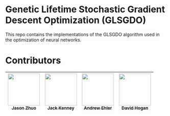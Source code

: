 # Genetic Lifetime Stochastic Gradient Descent Optimization (GLSGDO)

This repo contains the implementations of the GLSGDO algorithm used in the optimization of neural networks. 

# Contributors
<!-- ALL-CONTRIBUTORS-LIST:START -->
| [<img src="https://avatars2.githubusercontent.com/u/20866984?s=400&v=4" width="100px;"/><br /><sub><b>Jason Zhuo</b></sub>](https://github.com/jzhuo)<br /> | [<img src="https://avatars0.githubusercontent.com/u/8908922?s=460&v=4" width="100px;"/><br /><sub><b>Jack Kenney</b></sub>](https://github.com/JackKenney)<br /> | [<img src="https://avatars2.githubusercontent.com/u/6550634?s=460&v=4" width="100px;"/><br /><sub><b>Andrew Ehler</b></sub>](https://github.com/andydrew10898)<br /> | [<img src="https://avatars2.githubusercontent.com/u/20228996?s=460&v=4" width="100px;"/><br /><sub><b>David Hogan</b></sub>](https://github.com/cr-ks)<br /> |
| :---: | :---: | :---: | :---: |
<!-- ALL-CONTRIBUTORS-LIST:END -->
